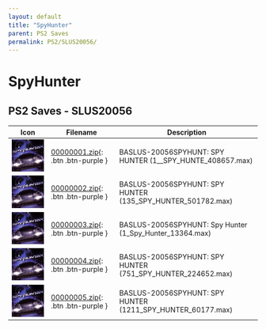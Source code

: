 ```yaml
---
layout: default
title: "SpyHunter"
parent: PS2 Saves
permalink: PS2/SLUS20056/
---
```

# SpyHunter

## PS2 Saves - SLUS20056

| Icon | Filename | Description |
|------|----------|-------------|
| ![SpyHunter](icon0.png) | [00000001.zip](00000001.zip){: .btn .btn-purple } | BASLUS-20056SPYHUNT:  SPY HUNTER (1__SPY_HUNTE_408657.max) |
| ![SpyHunter](icon0.png) | [00000002.zip](00000002.zip){: .btn .btn-purple } | BASLUS-20056SPYHUNT:  SPY HUNTER (135_SPY_HUNTER_501782.max) |
| ![SpyHunter](icon0.png) | [00000003.zip](00000003.zip){: .btn .btn-purple } | BASLUS-20056SPYHUNT: Spy Hunter (1_Spy_Hunter_13364.max) |
| ![SpyHunter](icon0.png) | [00000004.zip](00000004.zip){: .btn .btn-purple } | BASLUS-20056SPYHUNT:  SPY HUNTER (751_SPY_HUNTER_224652.max) |
| ![SpyHunter](icon0.png) | [00000005.zip](00000005.zip){: .btn .btn-purple } | BASLUS-20056SPYHUNT:  SPY HUNTER (1211_SPY_HUNTER_60177.max) |
